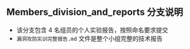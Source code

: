 ## Members_division_and_reports 分支说明

- 该分支包含 4 名组员的个人实验报告，按照命名要求提交
- `漏洞攻防实训完整报告.md` 文件是整个小组完整的技术报告
